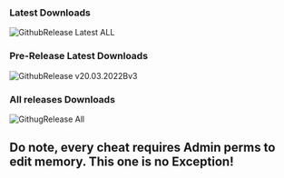 ### Latest Downloads
![GithubRelease Latest ALL](https://img.shields.io/github/downloads/Saniee/ULTRAKILLTrainer/latest/total?style=plastic)

### Pre-Release Latest Downloads
![GithubRelease v20.03.2022Bv3](https://img.shields.io/github/downloads/Saniee/ULTRAKILLTrainer/v20.03.2022Bv3/total)

### All releases Downloads
![GithugRelease All](https://img.shields.io/github/downloads/Saniee/ULTRAKILLTrainer/total)

## Do note, every cheat requires Admin perms to edit memory. This one is no Exception!
